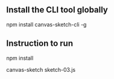 ## Install the CLI tool globally
npm install canvas-sketch-cli -g

## Instruction to run
npm install 

canvas-sketch sketch-03.js

